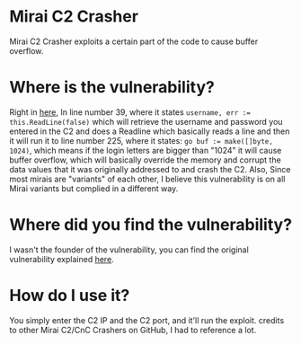 # Mirai C2 Crasher
Mirai C2 Crasher exploits a certain part of the code to cause buffer overflow.
# Where is the vulnerability?
Right in [here](https://github.com/jgamblin/Mirai-Source-Code/blob/master/mirai/cnc/admin.go), In line number 39, where it states  ```username, err := this.ReadLine(false)```  which will retrieve the username and password you entered in the C2 and does a Readline which basically reads a line and then it will run it to line number 225, where it states: ```go buf := make([]byte, 1024)```, which means if the login letters are bigger than "1024" it will cause buffer overflow, which will basically override the memory and corrupt the data values that it was originally addressed to and crash the C2. Also, Since most mirais are "variants" of each other, I believe this vulnerability is on all Mirai variants but complied in a different way.
# Where did you find the vulnerability?
I wasn't the founder of the vulnerability, you can find the original vulnerability explained [here](https://www.ankitanubhav.info/post/crash).
# How do I use it?
You simply enter the C2 IP and the C2 port, and it'll run the exploit.
credits to other Mirai C2/CnC Crashers on GitHub, I had to reference a lot.
